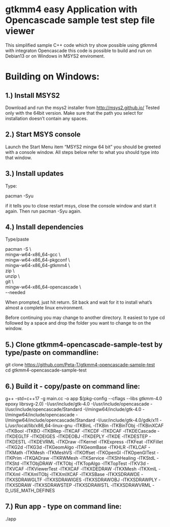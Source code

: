# gtkmm4 easy Application with Opencascade sample test step file viewer
This simplified sample C++ code which try show possible using gtkmm4  with integraton Opencascade this code is possible to build and run on Debian13 or on Windows in MSYS2 enviroment.

Building on Windows:
====================

1.) Install MSYS2
-----------------
Download and run the msys2 installer from http://msys2.github.io/ Tested only with the 64bit version. Make sure that the path you select for installation doesn’t contain any spaces.

2.) Start MSYS console
----------------------
Launch the Start Menu item “MSYS2 mingw 64 bit” you should be greeted with a console window. All steps below refer to what you should type into that window.

3.) Install updates
-------------------
Type:

   pacman -Syu

if it tells you to close restart msys, close the console window and start it again. Then run pacman -Syu again.

4.) Install dependencies
------------------------
Type/paste

   pacman -S \\ \
   mingw-w64-x86_64-gcc \\ \
   mingw-w64-x86_64-pkgconf \\ \
   mingw-w64-x86_64-gtkmm4 \\ \
   zip \\ \
   unzip \\ \
   git \\ \
   mingw-w64-x86_64-opencascade \\ \
   --needed

When prompted, just hit return. Sit back and wait for it to install what’s almost a complete linux environment.

Before continuing you may change to another directory. It easiest to type cd followed by a space and drop the folder you want to change to on the window.

5.) Clone gtkmm4-opencascade-sample-test by type/paste on commandline:
---------------------------------------------------------------------

   git clone https://github.com/Peta-T/gtkmm4-opencascade-sample-test \
   cd gtkmm4-opencascade-sample-test

6.) Build it - copy/paste on command line:
------------------------------------

   g++ -std=c++17 -g main.cc -o app $(pkg-config --cflags --libs gtkmm-4.0 epoxy librsvg-2.0) -I/usr/include/gtk-4.0 -I/usr/include/opencascade -I/usr/include/opencascade/Standard -I/mingw64/include/gtk-4.0 -I/mingw64/include/opencascade -I/mingw64/include/opencascade/Standard -I/usr/include/gtk-4.0/gdk/x11 -L/usr/local/lib/x86_64-linux-gnu -lTKBinL -lTKBin -lTKBinTObj -lTKBinXCAF -lTKBool -lTKBO -lTKBRep -lTKCAF -lTKCDF -lTKDCAF -lTKDECascade -lTKDEGLTF -lTKDEIGES -lTKDEOBJ -lTKDEPLY -lTKDE -lTKDESTEP -lTKDESTL -lTKDEVRML -lTKDraw -lTKernel -lTKExpress -lTKFeat -lTKFillet -lTKG2d -lTKG3d -lTKGeomAlgo -lTKGeomBase -lTKHLR -lTKLCAF -lTKMath -lTKMesh -lTKMeshVS -lTKOffset -lTKOpenGl -lTKOpenGlTest -lTKPrim -lTKQADraw -lTKRWMesh -lTKService -lTKShHealing -lTKStdL -lTKStd -lTKTObjDRAW -lTKTObj -lTKTopAlgo -lTKTopTest -lTKV3d -lTKVCAF -lTKViewerTest -lTKXCAF -lTKXDEDRAW -lTKXMesh -lTKXmlL -lTKXml -lTKXmlTObj -lTKXmlXCAF -lTKXSBase -lTKXSDRAWDE -lTKXSDRAWGLTF -lTKXSDRAWIGES -lTKXSDRAWOBJ -lTKXSDRAWPLY -lTKXSDRAW -lTKXSDRAWSTEP -lTKXSDRAWSTL -lTKXSDRAWVRML  -D_USE_MATH_DEFINES

7.) Run app - type on command line:
-----------------------------------

   ./app



